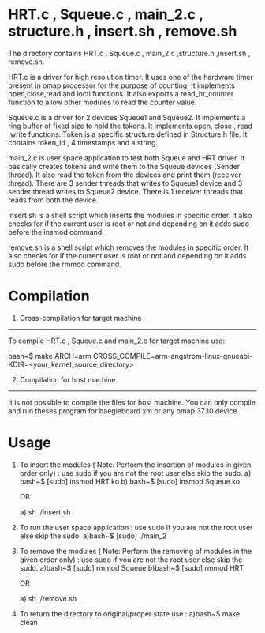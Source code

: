 HRT.c , Squeue.c , main_2.c , structure.h , insert.sh , remove.sh
=================================================================
The directory contains  HRT.c , Squeue.c , main_2.c ,structure.h ,insert.sh , remove.sh.

HRT.c  is a driver for high resolution timer. It uses one of the hardware timer present 
in omap processor for the purpose of counting. It implements open,close,read and ioctl functions.
It also exports a read_hr_counter function to allow other modules to read the counter value.

Squeue.c is a driver for 2 devices Squeue1 and Squeue2. It implements a ring buffer of fixed size to hold the tokens.
It implements open, close , read ,write functions. Token is a specific structure defined in Structure.h file.
It contains token_id , 4 timestamps and a string.

main_2.c is user space application to test both Squeue and HRT driver.
It basically creates tokens and write them to the Squeue devices (Sender thread).
It also read the token from the devices and print them (receiver thread).
There are 3 sender threads that writes to Squeue1 device and 3 sender thread writes to Squeue2 device.
There is 1 receiver threads that reads from both the device.

insert.sh is a shell script which inserts the modules in specific order. It also checks for if the current user
is root or not and depending on it adds sudo before the insmod command.

remove.sh is a shell script which removes the modules in specific order. It also checks for if the current user
is root or not and depending on it adds sudo before the rmmod command. 




Compilation 
============
1) Cross-compilation for target machine
----------------------------------------
To compile HRT.c , Squeue.c and main_2.c for target machine use:

bash~$ make ARCH=arm CROSS_COMPILE=arm-angstrom-linux-gnueabi- KDIR=<your_kernel_source_directory>


2) Compilation for host machine
--------------------------------
It is not possible to compile the files for host machine.
You can only compile and run theses program for baegleboard xm or any omap 3730 device.


Usage
=============

1) To insert the modules ( Note: Perform the insertion of modules in given order only) :
	use sudo if you are not the root user else skip the sudo.
	a) bash~$ [sudo] insmod HRT.ko
	b) bash~$ [sudo] insmod Squeue.ko

	OR

	a) sh ./insert.sh


2) To run the user space application :
	use sudo if you are not the root user else skip the sudo.
	a)bash~$ [sudo] ./main_2

3) To remove the modules ( Note: Perform the removing of modules in the given order only) :
	use sudo if you are not the root user else skip the sudo.
	a)bash~$ [sudo] rmmod Squeue
	b)bash~$ [sudo] rmmod HRT

	OR

	a) sh ./remove.sh
	
	
4) To return the directory to original/proper state use :
	a)bash~$ make clean